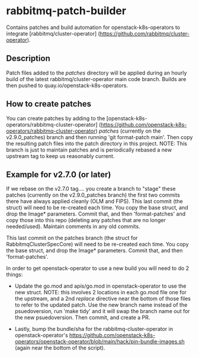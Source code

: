 # rabbitmq-patch-builder

Contains patches and build automation for openstack-k8s-operators to integrate [rabbitmq/cluster-operator] (https://github.com/rabbitmq/cluster-operator).

## Description

Patch files added to the *patches* directory will be applied during an hourly build of the latest rabbitmq/cluster-operator main code branch. Builds are then pushed to quay.io/openstack-k8s-operators.

## How to create patches

You can create patches by adding to the [openstack-k8s-operators/rabbitmq-cluster-operator] (https://github.com/openstack-k8s-operators/rabbitmq-cluster-operator) *patches* (currently on the v2.9.0\_patches) branch and then running 'git format-patch main'. Then copy the resulting patch files into the patch directory in this project. NOTE: This branch is just to maintain patches and is periodically rebased a new upstream tag to keep us reasonably current.

## Example for v2.7.0 (or later)
If we rebase on the v2.7.0 tag.... you create a branch to "stage" these patches (currently on the v2.9.0\_patches branch)
the first two commits there have always applied cleanly (OLM and FIPS). This last commit (the struct) will need to
be re-created each time. You copy the base struct, and drop the Image* parameters. Commit that, and then 'format-patches' and
copy those into this repo (deleting any patches that are no longer needed/used). Maintain comments in any old commits.

This last commit on the patches branch (the struct for RabbitmqClusterSpecCore) will need to be re-created each time.
You copy the base struct, and drop the Image* parameters. Commit that, and then 'format-patches'.

In order to get openstack-operator to use a new build you will need to do 2 things:

* Update the go.mod and apis/go.mod in openstack-operator to use the new struct. NOTE: this involves 2 locations
  in each go.mod file one for the upstream, and a 2nd *replace* directive near the bottom of those files to refer
  to the updated patch. Use the new branch name instead of the psuedoversion, run 'make tidy' and it will swap
  the branch name out for the new psuedoversion. Then commit, and create a PR.

* Lastly, bump the bundle/sha for the rabbitmq-cluster-operator in openstack-operator's https://github.com/openstack-k8s-operators/openstack-operator/blob/main/hack/pin-bundle-images.sh (again near the bottom of the script).
